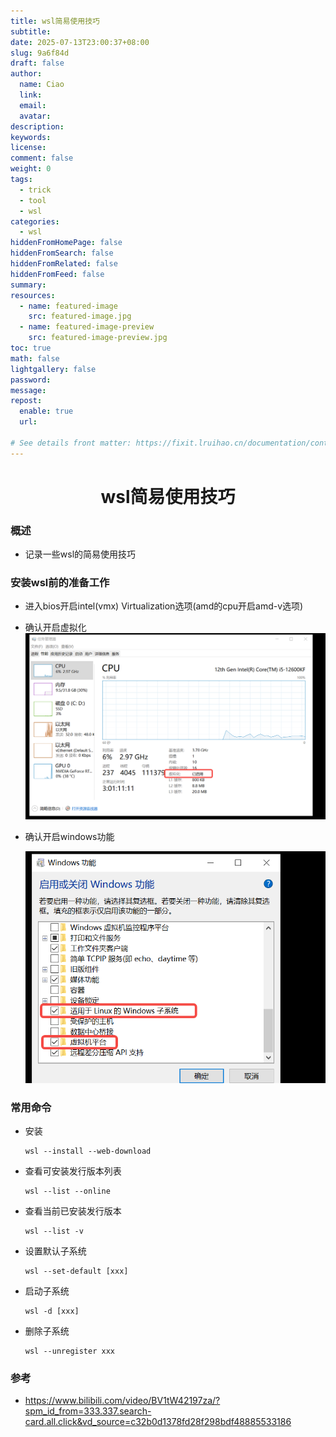 ```yaml
---
title: wsl简易使用技巧
subtitle:
date: 2025-07-13T23:00:37+08:00
slug: 9a6f84d
draft: false
author:
  name: Ciao
  link:
  email:
  avatar:
description:
keywords:
license:
comment: false
weight: 0
tags:
  - trick
  - tool
  - wsl
categories:
  - wsl
hiddenFromHomePage: false
hiddenFromSearch: false
hiddenFromRelated: false
hiddenFromFeed: false
summary:
resources:
  - name: featured-image
    src: featured-image.jpg
  - name: featured-image-preview
    src: featured-image-preview.jpg
toc: true
math: false
lightgallery: false
password:
message:
repost:
  enable: true
  url:

# See details front matter: https://fixit.lruihao.cn/documentation/content-management/introduction/#front-matter
---
```


<!--more-->

<h1 align="center">wsl简易使用技巧</h1>

### 概述
  * 记录一些wsl的简易使用技巧

### 安装wsl前的准备工作
  * 进入bios开启intel(vmx) Virtualization选项(amd的cpu开启amd-v选项)
  * 确认开启虚拟化
    ![](./p1.png)
  * 确认开启windows功能
  
    ![](./p2.png)

### 常用命令
  * 安装 
    ```Shell
    wsl --install --web-download
    ```
  * 查看可安装发行版本列表
    ```Shell
    wsl --list --online
    ```
  * 查看当前已安装发行版本
    ```Shell
    wsl --list -v
    ```
  * 设置默认子系统
    ```Shell
    wsl --set-default [xxx]
    ```
  * 启动子系统 
    ```Shell
    wsl -d [xxx]
    ```
  * 删除子系统
    ```Shell
    wsl --unregister xxx
    ```

### 参考
  * https://www.bilibili.com/video/BV1tW42197za/?spm_id_from=333.337.search-card.all.click&vd_source=c32b0d1378fd28f298bdf48885533186
